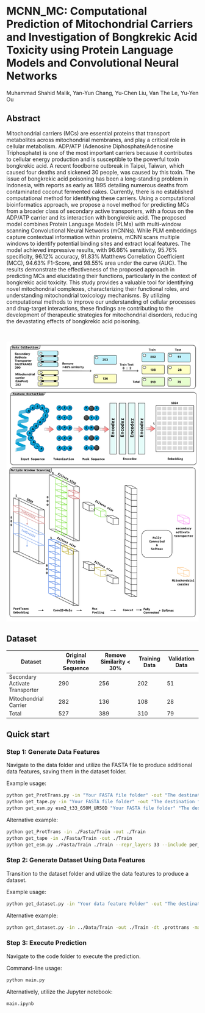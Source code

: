# MCNN_MC: Computational Prediction of Mitochondrial Carriers and Investigation of Bongkrekic Acid Toxicity using Protein Language Models and Convolutional Neural Networks
Muhammad Shahid Malik, Yan-Yun Chang, Yu-Chen Liu, Van The Le, Yu-Yen Ou

## Abstract <a name="abstract"></a>
Mitochondrial carriers (MCs) are essential proteins that transport metabolites across mitochondrial membranes, and play a critical role in cellular metabolism. ADP/ATP (Adenosine Diphosphate/Adenosine Triphosphate) is one of the most important carriers because it contributes to cellular energy production and is susceptible to the powerful toxin bongkrekic acid. A recent foodborne outbreak in Taipei, Taiwan, which caused four deaths and sickened 30 people, was caused by this toxin. The issue of bongkrekic acid poisoning has been a long-standing problem in Indonesia, with reports as early as 1895 detailing numerous deaths from contaminated coconut fermented cakes. Currently, there is no established computational method for identifying these carriers. Using a computational bioinformatics approach, we propose a novel method for predicting MCs from a broader class of secondary active transporters, with a focus on the ADP/ATP carrier and its interaction with bongkrekic acid. The proposed model combines Protein Language Models (PLMs) with multi-window scanning Convolutional Neural Networks (mCNNs). While PLM embeddings capture contextual information within proteins, mCNN scans multiple windows to identify potential binding sites and extract local features. The model achieved impressive results, with 96.66% sensitivity, 95.76% specificity, 96.12% accuracy, 91.83% Matthews Correlation Coefficient (MCC), 94.63% F1-Score, and 98.55% area under the curve (AUC). The results demonstrate the effectiveness of the proposed approach in predicting MCs and elucidating their functions, particularly in the context of bongkrekic acid toxicity. This study provides a valuable tool for identifying novel mitochondrial complexes, characterizing their functional roles, and understanding mitochondrial toxicology mechanisms. By utilizing computational methods to improve our understanding of cellular processes and drug-target interactions, these findings are contributing to the development of therapeutic strategies for mitochondrial disorders, reducing the devastating effects of bongkrekic acid poisoning.

<br>

![workflow](https://github.com/B1607/MCNN_MC/blob/faca486b7bc192986690f3ca8a7cf9c4c6d4476b/figure/flowchart.png)
## Dataset <a name="Dataset"></a>

| Dataset                             | Original Protein Sequence | Remove Similarity < 30% | Training Data            | Validation Data       |
|-------------------------------------|---------------------------|-------------------------|--------------------------| --------------------- |
| Secondary Activate Transporter      | 290                       | 256                     | 202                      | 51                    |
| Mitochondrial Carrier               | 282                       | 136                     | 108                      | 28                    |
| Total                               | 527                       | 389                     | 310                      | 79                    |


## Quick start <a name="quickstart"></a>

### Step 1: Generate Data Features

Navigate to the data folder and utilize the FASTA file to produce additional data features, saving them in the dataset folder.

Example usage:
```bash
python get_ProtTrans.py -in "Your FASTA file folder" -out "The destination folder of your output"
python get_tape.py -in "Your FASTA file folder" -out "The destination folder of your output"
python get_esm.py esm2_t33_650M_UR50D "Your FASTA file folder" "The destination folder of your output" --repr_layers 33 --include per_tok
```
Alternative example:
```bash
python get_ProtTrans -in ./Fasta/Train -out ./Train
python get_tape -in ./Fasta/Train -out ./Train
python get_esm.py ./Fasta/Train ./Train --repr_layers 33 --include per_tok
```

### Step 2: Generate Dataset Using Data Features

Transition to the dataset folder and utilize the data features to produce a dataset.

Example usage:
```bash
python get_dataset.py -in "Your data feature Folder" -out "The destination folder of your output"  -dt "datatype" -maxseq "Setting of Sequence length."

```
Alternative example:
```bash
python get_dataset.py -in ../Data/Train -out ./Train -dt .prottrans -maxseq 800
```

### Step 3: Execute Prediction

Navigate to the code folder to execute the prediction.

Command-line usage:
```bash
python main.py 
```
Alternatively, utilize the Jupyter notebook:
```bash
main.ipynb
```
